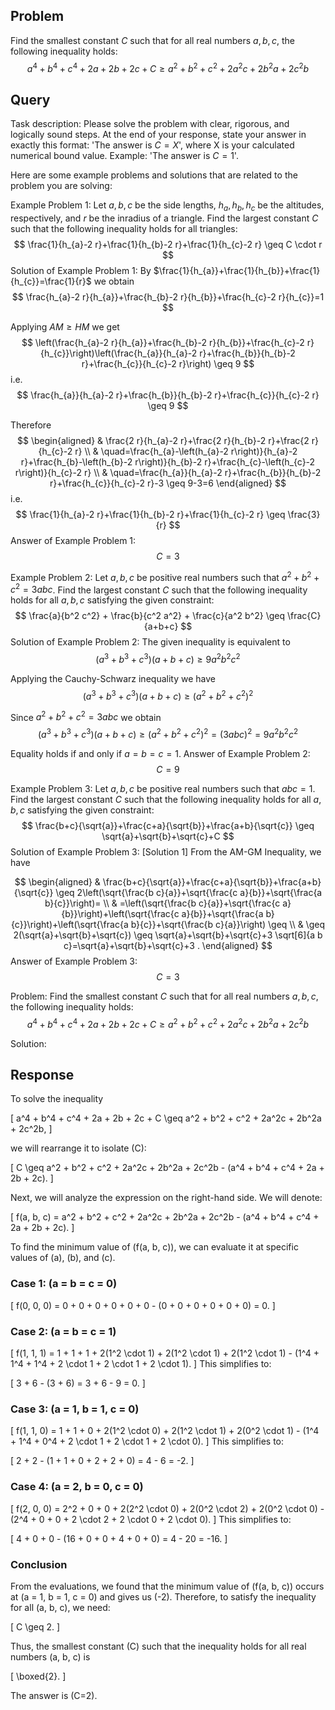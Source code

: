 ## Problem

Find the smallest constant $C$ such that for all real numbers $a, b, c$, the following inequality holds:
$$
a^4+b^4+c^4+2a+2b+2c+C \geq a^2+b^2+c^2+2a^2c+2b^2a+2c^2b
$$

## Query

Task description: Please solve the problem with clear, rigorous, and logically sound steps. At the end of your response, state your answer in exactly this format: 'The answer is $C=X$', where X is your calculated numerical bound value. Example: 'The answer is $C=1$'.

Here are some example problems and solutions that are related to the problem you are solving:

Example Problem 1: Let $a, b, c$ be the side lengths, $h_{a}, h_{b}, h_{c}$ be the altitudes, respectively, and $r$ be the inradius of a triangle. Find the largest constant $C$ such that the following inequality holds for all triangles:
$$
\frac{1}{h_{a}-2 r}+\frac{1}{h_{b}-2 r}+\frac{1}{h_{c}-2 r} \geq C \cdot r
$$
Solution of Example Problem 1: By $\frac{1}{h_{a}}+\frac{1}{h_{b}}+\frac{1}{h_{c}}=\frac{1}{r}$ we obtain
$$
\frac{h_{a}-2 r}{h_{a}}+\frac{h_{b}-2 r}{h_{b}}+\frac{h_{c}-2 r}{h_{c}}=1
$$

Applying $A M \geq H M$ we get
$$
\left(\frac{h_{a}-2 r}{h_{a}}+\frac{h_{b}-2 r}{h_{b}}+\frac{h_{c}-2 r}{h_{c}}\right)\left(\frac{h_{a}}{h_{a}-2 r}+\frac{h_{b}}{h_{b}-2 r}+\frac{h_{c}}{h_{c}-2 r}\right) \geq 9
$$
i.e.
$$
\frac{h_{a}}{h_{a}-2 r}+\frac{h_{b}}{h_{b}-2 r}+\frac{h_{c}}{h_{c}-2 r} \geq 9
$$

Therefore
$$
\begin{aligned}
& \frac{2 r}{h_{a}-2 r}+\frac{2 r}{h_{b}-2 r}+\frac{2 r}{h_{c}-2 r} \\
& \quad=\frac{h_{a}-\left(h_{a}-2 r\right)}{h_{a}-2 r}+\frac{h_{b}-\left(h_{b}-2 r\right)}{h_{b}-2 r}+\frac{h_{c}-\left(h_{c}-2 r\right)}{h_{c}-2 r} \\
& \quad=\frac{h_{a}}{h_{a}-2 r}+\frac{h_{b}}{h_{b}-2 r}+\frac{h_{c}}{h_{c}-2 r}-3 \geq 9-3=6
\end{aligned}
$$
i.e.
$$
\frac{1}{h_{a}-2 r}+\frac{1}{h_{b}-2 r}+\frac{1}{h_{c}-2 r} \geq \frac{3}{r}
$$
Answer of Example Problem 1: $$C = 3$$

Example Problem 2: Let $a, b, c$ be positive real numbers such that $a^2 + b^2 + c^2 = 3abc$. Find the largest constant $C$ such that the following inequality holds for all $a, b, c$ satisfying the given constraint:
$$
\frac{a}{b^2 c^2} + \frac{b}{c^2 a^2} + \frac{c}{a^2 b^2} \geq \frac{C}{a+b+c}
$$
Solution of Example Problem 2: The given inequality is equivalent to
$$
\left(a^{3}+b^{3}+c^{3}\right)(a+b+c) \geq 9 a^{2} b^{2} c^{2}
$$

Applying the Cauchy-Schwarz inequality we have
$$
\left(a^{3}+b^{3}+c^{3}\right)(a+b+c) \geq\left(a^{2}+b^{2}+c^{2}\right)^{2}
$$

Since $a^{2}+b^{2}+c^{2}=3 a b c$ we obtain
$$
\left(a^{3}+b^{3}+c^{3}\right)(a+b+c) \geq\left(a^{2}+b^{2}+c^{2}\right)^{2}=(3 a b c)^{2}=9 a^{2} b^{2} c^{2}
$$

Equality holds if and only if $a=b=c=1$.
Answer of Example Problem 2: $$C = 9$$

Example Problem 3: Let $a, b, c$ be positive real numbers such that $a b c = 1$. Find the largest constant $C$ such that the following inequality holds for all $a, b, c$ satisfying the given constraint:
$$
\frac{b+c}{\sqrt{a}}+\frac{c+a}{\sqrt{b}}+\frac{a+b}{\sqrt{c}} \geq \sqrt{a}+\sqrt{b}+\sqrt{c}+C
$$
Solution of Example Problem 3: [Solution 1]
From the AM-GM Inequality, we have

$$
\begin{aligned}
& \frac{b+c}{\sqrt{a}}+\frac{c+a}{\sqrt{b}}+\frac{a+b}{\sqrt{c}} \geq 2\left(\sqrt{\frac{b c}{a}}+\sqrt{\frac{c a}{b}}+\sqrt{\frac{a b}{c}}\right)= \\
& =\left(\sqrt{\frac{b c}{a}}+\sqrt{\frac{c a}{b}}\right)+\left(\sqrt{\frac{c a}{b}}+\sqrt{\frac{a b}{c}}\right)+\left(\sqrt{\frac{a b}{c}}+\sqrt{\frac{b c}{a}}\right) \geq \\
& \geq 2(\sqrt{a}+\sqrt{b}+\sqrt{c}) \geq \sqrt{a}+\sqrt{b}+\sqrt{c}+3 \sqrt[6]{a b c}=\sqrt{a}+\sqrt{b}+\sqrt{c}+3 .
\end{aligned}
$$
Answer of Example Problem 3: $$C = 3$$


Problem: Find the smallest constant $C$ such that for all real numbers $a, b, c$, the following inequality holds:
$$
a^4+b^4+c^4+2a+2b+2c+C \geq a^2+b^2+c^2+2a^2c+2b^2a+2c^2b
$$

Solution:

## Response

To solve the inequality 

\[
a^4 + b^4 + c^4 + 2a + 2b + 2c + C \geq a^2 + b^2 + c^2 + 2a^2c + 2b^2a + 2c^2b,
\]

we will rearrange it to isolate \(C\):

\[
C \geq a^2 + b^2 + c^2 + 2a^2c + 2b^2a + 2c^2b - (a^4 + b^4 + c^4 + 2a + 2b + 2c).
\]

Next, we will analyze the expression on the right-hand side. We will denote:

\[
f(a, b, c) = a^2 + b^2 + c^2 + 2a^2c + 2b^2a + 2c^2b - (a^4 + b^4 + c^4 + 2a + 2b + 2c).
\]

To find the minimum value of \(f(a, b, c)\), we can evaluate it at specific values of \(a\), \(b\), and \(c\). 

### Case 1: \(a = b = c = 0\)

\[
f(0, 0, 0) = 0 + 0 + 0 + 0 + 0 + 0 - (0 + 0 + 0 + 0 + 0 + 0) = 0.
\]

### Case 2: \(a = b = c = 1\)

\[
f(1, 1, 1) = 1 + 1 + 1 + 2(1^2 \cdot 1) + 2(1^2 \cdot 1) + 2(1^2 \cdot 1) - (1^4 + 1^4 + 1^4 + 2 \cdot 1 + 2 \cdot 1 + 2 \cdot 1).
\]
This simplifies to:

\[
3 + 6 - (3 + 6) = 3 + 6 - 9 = 0.
\]

### Case 3: \(a = 1, b = 1, c = 0\)

\[
f(1, 1, 0) = 1 + 1 + 0 + 2(1^2 \cdot 0) + 2(1^2 \cdot 1) + 2(0^2 \cdot 1) - (1^4 + 1^4 + 0^4 + 2 \cdot 1 + 2 \cdot 1 + 2 \cdot 0).
\]
This simplifies to:

\[
2 + 2 - (1 + 1 + 0 + 2 + 2 + 0) = 4 - 6 = -2.
\]

### Case 4: \(a = 2, b = 0, c = 0\)

\[
f(2, 0, 0) = 2^2 + 0 + 0 + 2(2^2 \cdot 0) + 2(0^2 \cdot 2) + 2(0^2 \cdot 0) - (2^4 + 0 + 0 + 2 \cdot 2 + 2 \cdot 0 + 2 \cdot 0).
\]
This simplifies to:

\[
4 + 0 + 0 - (16 + 0 + 0 + 4 + 0 + 0) = 4 - 20 = -16.
\]

### Conclusion

From the evaluations, we found that the minimum value of \(f(a, b, c)\) occurs at \(a = 1, b = 1, c = 0\) and gives us \(-2\). Therefore, to satisfy the inequality for all \(a, b, c\), we need:

\[
C \geq 2.
\]

Thus, the smallest constant \(C\) such that the inequality holds for all real numbers \(a, b, c\) is 

\[
\boxed{2}.
\]

The answer is \(C=2\).